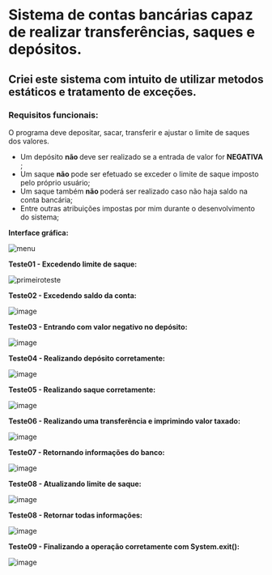 # Sistema de contas bancárias capaz de realizar transferências, saques e depósitos.

## Criei este sistema com intuito de utilizar metodos estáticos e tratamento de exceções.

### Requisitos funcionais:

O programa deve depositar, sacar, transferir e ajustar o limite de saques dos valores.

- Um depósito <b> não </b> deve ser realizado se a entrada de valor for <b> NEGATIVA </b>;
- Um saque <b> não </b> pode ser efetuado se exceder o limite de saque imposto pelo próprio usuário;
- Um saque também <b> não </b> poderá ser realizado caso não haja saldo na conta bancária;
- Entre outras atribuições impostas por mim durante o desenvolvimento do sistema;


<b> Interface gráfica: </b>

![menu](https://user-images.githubusercontent.com/89552752/175094898-933b68db-5064-480c-b12e-9cfde6eb5516.png)

<b> Teste01 - Excedendo limite de saque: </b>

![primeiroteste](https://user-images.githubusercontent.com/89552752/175095104-b6fa4d29-2501-4a76-beab-3b496c3d3bec.png)

<b> Teste02 - Excedendo saldo da conta: </b>

![image](https://user-images.githubusercontent.com/89552752/175095296-076e90d9-046b-441f-abc2-04b6b4defd97.png)

<b> Teste03 - Entrando com valor negativo no depósito: </b>

![image](https://user-images.githubusercontent.com/89552752/175095954-f66ac7c2-824a-4bfd-a912-d680c27217ac.png)

<b> Teste04 - Realizando depósito corretamente: </b>

![image](https://user-images.githubusercontent.com/89552752/175096326-129ae081-2788-495c-aec4-87beab1a8801.png)

<b> Teste05 - Realizando saque corretamente: </b>

![image](https://user-images.githubusercontent.com/89552752/175096519-c28270bf-47ac-4c86-b072-bc63aaa79187.png)

<b> Teste06 - Realizando uma transferência e imprimindo valor taxado: </b>

![image](https://user-images.githubusercontent.com/89552752/175101088-cb0358f3-6e03-49ea-91e6-0f4fba386862.png)

<b> Teste07 - Retornando informações do banco: </b>

![image](https://user-images.githubusercontent.com/89552752/175097389-cf0ddf5b-b852-4846-9028-4853528f5600.png)

<b> Teste08 - Atualizando limite de saque: </b>

![image](https://user-images.githubusercontent.com/89552752/175097582-866d4bcd-3254-481f-a4b7-b438c711ee87.png)

<b> Teste08 - Retornar todas informações: </b>

![image](https://user-images.githubusercontent.com/89552752/175101213-9a11d3cc-ee6a-46b5-bd08-d2bfad596708.png)

<b> Teste09 - Finalizando a operação corretamente com System.exit(): </b>

![image](https://user-images.githubusercontent.com/89552752/175101363-9300c8bd-12e2-413b-8512-17b330be508a.png)


